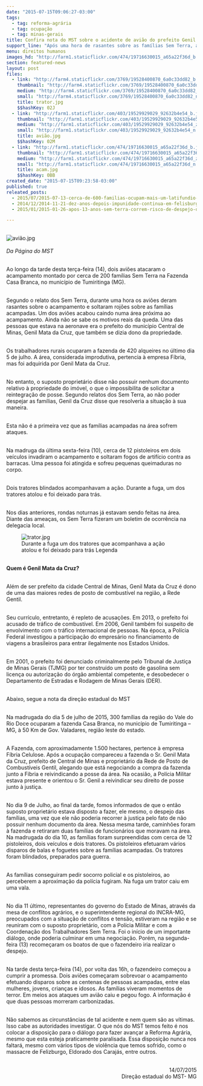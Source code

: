 ```yaml
---
date: "2015-07-15T09:06:27-03:00"
tags:
  - tag: reforma-agrária
  - tag: ocupação
  - tag: minas-gerais
title: Confira nota do MST sobre o acidente de avião do prefeito Genil Mata da Cruz
support_line: "Após uma hora de rasantes sobre as famílias Sem Terra, avião em que Genil estava caiu próximo ao acampamento, no município de Tumiritinga (MG)."
menu: direitos humanos
images_hd: "http://farm1.staticflickr.com/474/19716630015_a65a22f36d_b.jpg"
section: featured-news
layout: post
files:
  - link: "http://farm4.staticflickr.com/3769/19528400870_6a0c33dd82_b.jpg"
    thumbnail: "http://farm4.staticflickr.com/3769/19528400870_6a0c33dd82_t.jpg"
    medium: "http://farm4.staticflickr.com/3769/19528400870_6a0c33dd82_z.jpg"
    small: "http://farm4.staticflickr.com/3769/19528400870_6a0c33dd82_n.jpg"
    title: trator.jpg
    $$hashKey: 02J
  - link: "http://farm1.staticflickr.com/403/19529929029_92632b4e54_b.jpg"
    thumbnail: "http://farm1.staticflickr.com/403/19529929029_92632b4e54_t.jpg"
    medium: "http://farm1.staticflickr.com/403/19529929029_92632b4e54_z.jpg"
    small: "http://farm1.staticflickr.com/403/19529929029_92632b4e54_n.jpg"
    title: avião.jpg
    $$hashKey: 02M
  - link: "http://farm1.staticflickr.com/474/19716630015_a65a22f36d_b.jpg"
    thumbnail: "http://farm1.staticflickr.com/474/19716630015_a65a22f36d_t.jpg"
    medium: "http://farm1.staticflickr.com/474/19716630015_a65a22f36d_z.jpg"
    small: "http://farm1.staticflickr.com/474/19716630015_a65a22f36d_n.jpg"
    title: acam.jpg
    $$hashKey: 0BB
created_date: "2015-07-15T09:23:58-03:00"
published: true
releated_posts:
  - 2015/07/2015-07-13-cerca-de-600-familias-ocupam-mais-um-latifundio-no-mato-grosso.md
  - 2014/12/2014-11-21-dez-anos-depois-impunidade-continua-em-felisburgo.md
  - 2015/01/2015-01-26-apos-13-anos-sem-terra-correm-risco-de-despejo-do-acampamento-nova-vida-em-mg.md

---
```

<p><br />
<img alt="avião.jpg" src="http://farm1.staticflickr.com/403/19529929029_92632b4e54_b.jpg" /><br />
<br />
<em>Da P&aacute;gina do MST</em></p>

<p><br />
Ao longo da tarde desta ter&ccedil;a-feira (14), dois avi&otilde;es atacaram o acampamento montado por cerca de 200 fam&iacute;lias Sem Terra na Fazenda Casa Branca, no munic&iacute;pio de Tumiritinga (MG).</p>

<p><br />
Segundo o relato dos Sem Terra, durante uma hora os avi&otilde;es deram rasantes sobre o acampamento e soltaram roj&otilde;es sobre as fam&iacute;lias acampadas. Um dos avi&otilde;es acabou caindo numa &aacute;rea pr&oacute;xima ao acampamento. Ainda n&atilde;o se sabe os motivos reais da queda. Uma das pessoas que estava na aeronave era o prefeito do munic&iacute;pio Central de Minas, Genil Mata da Cruz, que tamb&eacute;m se dizia dono da propriedade.</p>

<p><br />
Os trabalhadores rurais ocuparam a fazenda de 420 alqueires no &uacute;ltimo dia 5 de julho. A &aacute;rea, considerada improdutiva, pertencia &agrave; empresa F&iacute;bria, mas foi adquirida por Genil Mata da Cruz.</p>

<p><br />
No entanto, o suposto propriet&aacute;rio disse n&atilde;o possuir nenhum documento relativo &agrave; propriedade do im&oacute;vel, o que o impossibilita de solicitar a reintegra&ccedil;&atilde;o de posse. Segundo relatos dos Sem Terra, ao n&atilde;o poder despejar as fam&iacute;lias, Genil da Cruz disse que resolveria a situa&ccedil;&atilde;o &agrave; sua maneira.</p>

<p><br />
Esta n&atilde;o &eacute; a primeira vez que as fam&iacute;lias acampadas na &aacute;rea sofrem ataques.</p>

<p><br />
Na madruga da &uacute;ltima sexta-feira (10), cerca de 12 pistoleiros em dois ve&iacute;culos invadiram o acampamento e soltaram fogos de artif&iacute;cio contra as barracas. Uma pessoa foi atingida e sofreu pequenas queimaduras no corpo.</p>

<p><br />
Dois tratores blindados acompanhavam a a&ccedil;&atilde;o. Durante a fuga, um dos tratores atolou e foi deixado para tr&aacute;s.</p>

<p><br />
Nos dias anteriores, rondas noturnas j&aacute; estavam sendo feitas na &aacute;rea. Diante das amea&ccedil;as, os Sem Terra fizeram um boletim de ocorr&ecirc;ncia na delegacia local.</p>

<figure class="image"><img alt="trator.jpg" src="http://farm4.staticflickr.com/3769/19528400870_6a0c33dd82_b.jpg" />
<figcaption>Durante a fuga um dos tratores que acompanhava a a&ccedil;&atilde;o atolou e foi deixado para tr&aacute;s&nbsp;Legenda</figcaption>
</figure>

<p><br />
<strong>Quem &eacute; Genil Mata da Cruz?</strong></p>

<p><br />
Al&eacute;m de ser prefeito da cidade Central de Minas, Genil Mata da Cruz &eacute; dono de uma das maiores redes de posto de combust&iacute;vel na regi&atilde;o, a Rede Gentil.</p>

<p><br />
Seu curr&iacute;culo, entretanto, &eacute; repleto de acusa&ccedil;&otilde;es. Em 2013, o prefeito foi acusado de tr&aacute;fico de combust&iacute;vel. Em 2006, Genil tamb&eacute;m foi suspeito de envolvimento com o tr&aacute;fico internacional de pessoas. Na &eacute;poca, a Pol&iacute;cia Federal investigou a participa&ccedil;&atilde;o do empres&aacute;rio no financiamento de viagens a brasileiros para entrar ilegalmente nos Estados Unidos.</p>

<p><br />
Em 2001, o prefeito foi denunciado criminalmente pelo Tribunal de Justi&ccedil;a de Minas Gerais (TJMG) por ter constru&iacute;do um posto de gasolina sem licen&ccedil;a ou autoriza&ccedil;&atilde;o do &oacute;rg&atilde;o ambiental competente, e desobedecer o Departamento de Estradas e Rodagem de Minas Gerais (DER).</p>

<p><br />
Abaixo, segue a nota da dire&ccedil;&atilde;o estadual do MST</p>

<p><br />
Na madrugada do dia 5 de julho de 2015, 300 fam&iacute;lias da regi&atilde;o do Vale do Rio Doce ocuparam a fazenda Casa Branca, no munic&iacute;pio de Tumiritinga &ndash; MG, &agrave; 50 Km de Gov. Valadares, regi&atilde;o leste do estado.</p>

<p><br />
A Fazenda, com aproximadamente 1.500 hectares, pertence &agrave; empresa F&iacute;bria Celulose. Ap&oacute;s a ocupa&ccedil;&atilde;o compareceu a fazenda o Sr. Genil Mata da Cruz, prefeito de Central de Minas e propriet&aacute;rio da Rede de Posto de Combust&iacute;veis Gentil, alegando que est&aacute; negociando a compra da fazenda junto a F&iacute;bria e reivindicando a posse da &aacute;rea. Na ocasi&atilde;o, a Pol&iacute;cia Militar estava presente e orientou o Sr. Genil a reivindicar seu direito de posse junto &agrave; justi&ccedil;a.</p>

<p><br />
No dia 9 de Julho, ao final da tarde, fomos informados de que o ent&atilde;o suposto propriet&aacute;rio estava disposto a fazer, ele mesmo, o despejo das fam&iacute;lias, uma vez que ele n&atilde;o poderia recorrer &agrave; justi&ccedil;a pelo fato de n&atilde;o possuir nenhum documento da &aacute;rea. Nessa mesma tarde, caminh&otilde;es foram &agrave; fazenda e retiraram duas fam&iacute;lias de funcion&aacute;rios que moravam na &aacute;rea. Na madrugada do dia 10, as fam&iacute;lias foram surpreendidas com cerca de 12 pistoleiros, dois ve&iacute;culos e dois tratores. Os pistoleiros efetuaram v&aacute;rios disparos de balas e foguetes sobre as fam&iacute;lias acampadas. Os tratores foram blindados, preparados para guerra.</p>

<p><br />
As fam&iacute;lias conseguiram pedir socorro policial e os pistoleiros, ao perceberem a aproxima&ccedil;&atilde;o da pol&iacute;cia fugiram. Na fuga um trator caiu em uma vala.</p>

<p><br />
No dia 11 &uacute;ltimo, representantes do governo do Estado de Minas, atrav&eacute;s da mesa de conflitos agr&aacute;rios, e o superintendente regional do INCRA-MG, preocupados com a situa&ccedil;&atilde;o de conflitos e tens&atilde;o, estiveram na regi&atilde;o e se reuniram com o suposto propriet&aacute;rio, com a Pol&iacute;cia Militar e com a Coordena&ccedil;&atilde;o dos Trabalhadores Sem Terra. Foi o in&iacute;cio de um importante di&aacute;logo, onde poderia culminar em uma negocia&ccedil;&atilde;o. Por&eacute;m, na segunda-feira (13) recome&ccedil;aram os boatos de que o fazendeiro iria realizar o despejo.</p>

<p><br />
Na tarde desta ter&ccedil;a-feira (14), por volta das 16h, o fazendeiro come&ccedil;ou a cumprir a promessa. Dois avi&otilde;es come&ccedil;aram sobrevoar o acampamento efetuando disparos sobre as centenas de pessoas acampadas, entre elas mulheres, jovens, crian&ccedil;as e idosos. As fam&iacute;lias viveram momentos de terror. Em meios aos ataques um avi&atilde;o caiu e pegou fogo. A informa&ccedil;&atilde;o &eacute; que duas pessoas morreram carbonizadas.</p>

<p><br />
N&atilde;o sabemos as circunst&acirc;ncias de tal acidente e nem quem s&atilde;o as v&iacute;timas. Isso cabe as autoridades investigar. O que n&oacute;s do MST temos feito &eacute; nos colocar a disposi&ccedil;&atilde;o para o di&aacute;logo para fazer avan&ccedil;ar a Reforma Agr&aacute;ria, mesmo que esta esteja praticamente paralisada. Essa disposi&ccedil;&atilde;o nunca nos faltar&aacute;, mesmo com v&aacute;rios tipos de viol&ecirc;ncia que temos sofrido, como o massacre de Felizburgo, Eldorado dos Caraj&aacute;s, entre outros.</p>

<p style="text-align: right;"><br />
14/07/2015<br />
Dire&ccedil;&atilde;o estadual do MST- MG</p>
